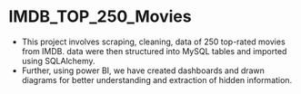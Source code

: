 # IMDB_TOP_250_Movies
- This project involves scraping, cleaning, data of 250 top-rated movies from IMDB. data were then structured into MySQL tables and imported using SQLAlchemy.
- Further, using power BI, we have created dashboards and drawn diagrams for better understanding and extraction of hidden information.
